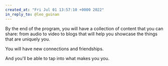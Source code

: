 ```yaml
---
created_at: "Fri Jul 01 13:57:10 +0000 2022"
in_reply_to: @leo_guinan
---
```


By the end of the program, you will have a collection of content that you can share: from audio to video to blogs that will help you showcase the things that are uniquely you.

You will have new connections and friendships.

And you'll be able to tap into what makes you you.